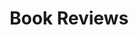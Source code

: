 ---
layout: bookreviews
title: "Book Reviews"
permalink: /bookreview/
root_page: false
page_order: 3
feed: true
---